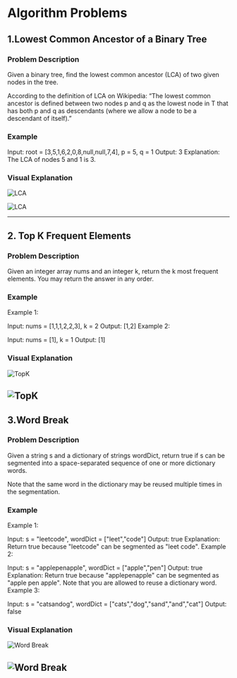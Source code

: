 # Algorithm Problems 

## 1.Lowest Common Ancestor of a Binary Tree

### Problem Description
Given a binary tree, find the lowest common ancestor (LCA) of two given nodes in the tree.

According to the definition of LCA on Wikipedia: “The lowest common ancestor is defined between two nodes p and q as the lowest node in T that has both p and q as descendants (where we allow a node to be a descendant of itself).”

### Example

Input: root = [3,5,1,6,2,0,8,null,null,7,4], p = 5, q = 1
Output: 3
Explanation: The LCA of nodes 5 and 1 is 3.


### Visual Explanation
![LCA](images/6-1.png)

![LCA](images/6-2.png)

---

## 2.  Top K Frequent Elements

### Problem Description
Given an integer array nums and an integer k, return the k most frequent elements. You may return the answer in any order.
 
### Example
Example 1:

Input: nums = [1,1,1,2,2,3], k = 2
Output: [1,2]
Example 2:

Input: nums = [1], k = 1
Output: [1]
 

### Visual Explanation
![TopK](images/6-3.png)

![TopK](images/6-4.png)
---

## 3.Word Break

### Problem Description
Given a string s and a dictionary of strings wordDict, return true if s can be segmented into a space-separated sequence of one or more dictionary words.

Note that the same word in the dictionary may be reused multiple times in the segmentation.
### Example
Example 1:

Input: s = "leetcode", wordDict = ["leet","code"]
Output: true
Explanation: Return true because "leetcode" can be segmented as "leet code".
Example 2:

Input: s = "applepenapple", wordDict = ["apple","pen"]
Output: true
Explanation: Return true because "applepenapple" can be segmented as "apple pen apple".
Note that you are allowed to reuse a dictionary word.
Example 3:

Input: s = "catsandog", wordDict = ["cats","dog","sand","and","cat"]
Output: false

### Visual Explanation
![Word Break](images/6-5.png)

![Word Break](images/6-6.png)
---


